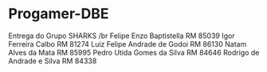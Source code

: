 # Progamer-DBE
Entrega do Grupo SHARKS /br
Felipe Enzo Baptistella RM 85039
Igor Ferreira Calbo RM 81274
Luiz Felipe Andrade de Godoi RM 86130
Natam Alves da Mata RM 85995
Pedro Utida Gomes da Silva RM 84646
Rodrigo de Andrade e Silva RM 84338
